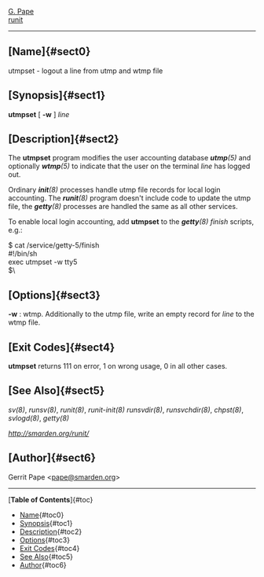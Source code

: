 [G. Pape](http://smarden.org/pape/)\
[runit](index.html)

--------------------------------------------------------------------------------

## [Name]{#sect0}

utmpset - logout a line from utmp and wtmp file

## [Synopsis]{#sect1}

**utmpset** \[ **-w** \] *line*

## [Description]{#sect2}

The **utmpset** program modifies the user accounting database ***utmp**(5)* and
optionally ***wtmp**(5)* to indicate that the user on the terminal *line* has
logged out.

Ordinary ***init**(8)* processes handle utmp file records for local login
accounting. The ***runit**(8)* program doesn't include code to update the utmp
file, the ***getty**(8)* processes are handled the same as all other services.

To enable local login accounting, add **utmpset** to the ***getty**(8)* *finish*
scripts, e.g.:

\$ cat /service/getty-5/finish\
#!/bin/sh\
exec utmpset -w tty5\
\$\

## [Options]{#sect3}

**-w**
:   wtmp. Additionally to the utmp file, write an empty record for *line* to the
    wtmp file.

## [Exit Codes]{#sect4}

**utmpset** returns 111 on error, 1 on wrong usage, 0 in all other cases.

## [See Also]{#sect5}

*sv(8)*, *runsv(8)*, *runit(8)*, *runit-init(8)* *runsvdir(8)*, *runsvchdir(8)*,
*chpst(8)*, *svlogd(8)*, *getty(8)*

*http://smarden.org/runit/*

## [Author]{#sect6}

Gerrit Pape \<pape@smarden.org\>

--------------------------------------------------------------------------------

[**Table of Contents**]{#toc}

-   [Name](#sect0){#toc0}
-   [Synopsis](#sect1){#toc1}
-   [Description](#sect2){#toc2}
-   [Options](#sect3){#toc3}
-   [Exit Codes](#sect4){#toc4}
-   [See Also](#sect5){#toc5}
-   [Author](#sect6){#toc6}
